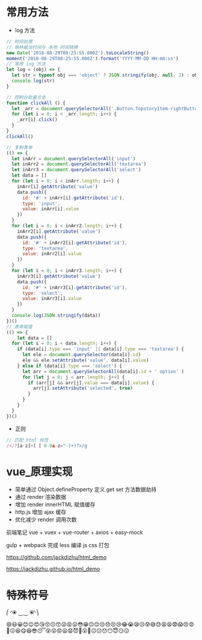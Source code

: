 # 常用方法

* log 方法

``` js
// 时间处理
// 格林威治时间与 本地 时间转换
new Date('2018-08-29T08:25:55.000Z').toLocaleString()
moment('2018-08-29T08:25:55.000Z').format('YYYY-MM-DD HH:mm:ss')
// 常用 log 方法
let log = (obj) => {
  let str = typeof obj === 'object' ? JSON.stringify(obj, null, 2) : obj
  console.log(str)
}

// 控制台批量点击
function clickAll () {
  let _arr = document.querySelectorAll('.Button.TopstoryItem-rightButton')
  for (let i = 0; i < _arr.length; i++) {
    _arr[i].click()
  }
}
clickAll()

// 复制表单
(() => {
  let inArr = document.querySelectorAll('input')
  let inArr2 = document.querySelectorAll('textarea')
  let inArr3 = document.querySelectorAll('select')
  let data = []
  for (let i = 0; i < inArr.length; i++) {
    inArr[i].getAttribute('value')
    data.push({
      id: '#' + inArr[i].getAttribute('id'),
      type: 'input',
      value: inArr[i].value
    })
  }
  for (let i = 0; i < inArr2.length; i++) {
    inArr2[i].getAttribute('value')
    data.push({
      id: '#' + inArr2[i].getAttribute('id'),
      type: 'textarea',
      value: inArr2[i].value
    })
  }
  for (let i = 0; i < inArr3.length; i++) {
    inArr3[i].getAttribute('value')
    data.push({
      id: '#' + inArr3[i].getAttribute('id'),
      type: 'select',
      value: inArr3[i].value
    })
  }
  console.log(JSON.stringify(data))
})()
// 表单赋值
(() => {
    let data = []
  for (let i = 0; i < data.length; i++) {
    if (data[i].type === 'input' || data[i].type === 'textarea') {
      let ele = document.querySelector(data[i].id)
      ele && ele.setAttribute('value', data[i].value)
    } else if (data[i].type === 'select') {
      let arr = document.querySelectorAll(data[i].id + ' option' )
      for (let j = 0; j < arr.length; j++) {
        if (arr[j] && arr[j].value === data[i].value) {
          arr[j].setAttribute('selected', true)
        }
      }
    }
  }
})()
```

* 正则
``` js
// 匹配 html 标签
/</?[a-z]+( [ 0-9a-z="-]+)?>/g
```

# vue_原理实现

* 简单通过 Object.defineProperty 定义 get set 方法数据劫持
* 通过 render 渲染数据
* 增加 render innerHTML 赋值缓存
* http.js 增加 ajax 缓存
* 优化减少 render 调用次数

前端笔记 vue + vuex + vue-router + axios + easy-mock

gulp + webpack 完成 less 编译 js css 打包

https://github.com/jackdizhu/html_demo

https://jackdizhu.github.io/html_demo

# 特殊符号

⎛ ◜⦿ ⏝⏝ ⦿◝⎞

😄😃😀😊😉😍😘😚😗😙😜😝😛😳😁😔😌😒😞😣😢😂😭😪😥😰😅😓😩😫😨😱😠😡😤😖😆😋😷😎😴😵😲😟😦😧😈👿😮😬😐😕😯😶😇😏😑

